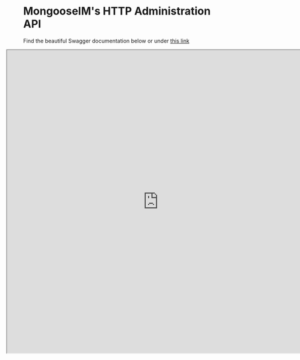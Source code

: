 # MongooseIM's HTTP Administration API

Find the beautiful Swagger documentation below or
under [this link](http://mongooseim.readthedocs.io/en/swagger-http-api-doc/swagger/index.html?url=https://raw.githubusercontent.com/esl/MongooseIM/swagger-http-api-doc/priv/http_api/backend_swagger.yaml)

<iframe src="https://cdn.rawgit.com/esl/MongooseIM/swagger-http-api-doc/doc/swagger/index.html?url=https://raw.githubusercontent.com/esl/MongooseIM/swagger-http-api-doc/priv/http_api/backend_swagger.yaml#/"
height="800" width="800" style="margin-left: -45px;"></iframe>
